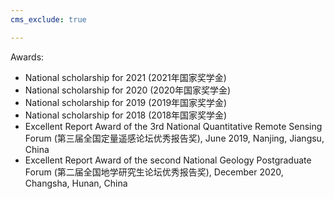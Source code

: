 ```yaml
---
cms_exclude: true

---
```



Awards:
- National scholarship for 2021 (2021年国家奖学金)
- National scholarship for 2020 (2020年国家奖学金)
- National scholarship for 2019 (2019年国家奖学金)
- National scholarship for 2018 (2018年国家奖学金)
- Excellent Report Award of the 3rd National Quantitative Remote Sensing Forum (第三届全国定量遥感论坛优秀报告奖), June 2019, Nanjing, Jiangsu, China
- Excellent Report Award of the second National Geology Postgraduate Forum (第二届全国地学研究生论坛优秀报告奖), December 2020, Changsha, Hunan, China
